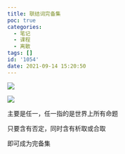 ```yaml
---
title: 联结词完备集
poc: true
categories:
  - 笔记
  - 课程
  - 离散
tags: []
id: '1054'
date: 2021-09-14 15:20:50
---
```


![](https://raw.githubusercontent.com/Valkierja/ALLPIC/main/img/202303172113743.png)

![](https://raw.githubusercontent.com/Valkierja/ALLPIC/main/img/202303172113849.png)

主要是任一，任一指的是世界上所有命题

只要含有否定，同时含有析取或合取

即可成为完备集